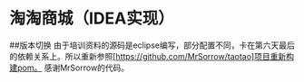 # 淘淘商城（IDEA实现）
##版本切换
由于培训资料的源码是eclipse编写，部分配置不同，卡在第六天最后的依赖关系上。所以重新参照[https://github.com/MrSorrow/taotao]项目重新构建pom。
感谢MrSorrow的代码。
